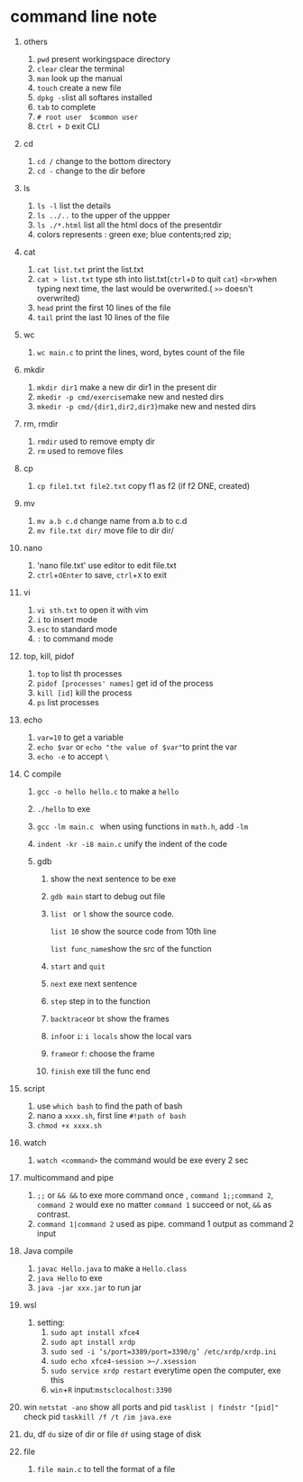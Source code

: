 # command line note

1. others

   1. `pwd` present workingspace directory
   2. `clear` clear the terminal
   3. `man` look up the manual
   4. `touch` create a new file
   5. `dpkg -s`list all softares installed
   6. `tab` to complete
   7. `# root user  $common user`
   8. `Ctrl + D`  exit CLI
2. cd

   1. `cd /` change to the bottom directory
   2. `cd -` change to the dir before
3. ls

   1. `ls -l` list the details
   2. `ls ../..` to the upper of the uppper
   3. `ls ./*.html` list all the html docs of the presentdir
   4. colors represents : green exe; blue contents;red zip;
4. cat

   1. `cat list.txt` print the list.txt
   2. `cat > list.txt` type sth into list.txt(`ctrl`+`D` to quit `cat`)
      `<br>`when typing next time, the last would be overwrited.( `>>` doesn't overwrited)
   3. `head` print the first 10 lines of the file
   4. `tail` print the last 10 lines of the file
5. wc

   1. `wc main.c` to print the lines, word, bytes count of the file
6. mkdir

   1. `mkdir dir1` make a new dir dir1 in the present dir
   2. `mkedir -p cmd/exercise`make new and nested dirs
   3. `mkedir -p cmd/{dir1,dir2,dir3}`make new and nested dirs
7. rm, rmdir

   1. `rmdir` used to remove empty dir
   2. `rm` used to remove files
8. cp

   1. `cp file1.txt file2.txt` copy f1 as f2 (if f2 DNE, created)
9. mv

   1. `mv a.b c.d` change name from a.b to c.d
   2. `mv file.txt dir/` move file to dir dir/
10. nano

    1. 'nano file.txt' use editor to edit file.txt
    2. `ctrl`+`OEnter` to save, `ctrl`+`X` to exit
11. vi

    1. `vi sth.txt` to open it with vim
    2. `i` to insert mode
    3. `esc` to standard mode
    4. `:` to command mode
12. top, kill, pidof

    1. `top` to list th processes
    2. `pidof [processes' names]` get id of the process
    3. `kill [id]` kill the process
    4. `ps` list processes
13. echo

    1. `var=10` to get a variable
    2. `echo $var` or `echo "the value of $var"`to print the var
    3. `echo -e` to accept `\`
14. C compile

    1. `gcc -o hello hello.c` to make a `hello`
    2. `./hello` to exe
    3. `gcc -lm main.c ` when using  functions in `math.h`, add `-lm`
    4. `indent -kr -i8 main.c` unify the indent of the code
    5. gdb

       1. show the next sentence to be exe
       2. `gdb main` start to debug out file
       3. `list ` or `l` show the source code.

          `list 10` show the source code from 10th line

          `list func_name`show the src of the function
       4. `start` and `quit`
       5. `next` exe next sentence
       6. `step` step in to the function
       7. `backtrace`or `bt` show the frames
       8. `info`or `i`: `i locals` show the local vars
       9. `frame`or `f`: choose the frame
       10. `finish` exe till the func end
15. script

    1. use `which bash` to find the path of bash
    2. nano a `xxxx.sh`, first line `#!path of bash`
    3. `chmod +x xxxx.sh`
16. watch

    1. `watch <command>` the command would be exe every 2 sec
17. multicommand and pipe

    1. `;;` or `&& &&` to exe more command once , `command 1;;command 2`, `command 2` would exe no matter `command 1` succeed or not, `&&` as contrast.
    2. `command 1|command 2` used as pipe. command 1 output as command 2 input
18. Java compile

    1. `javac Hello.java` to make a `Hello.class`
    2. `java Hello` to exe
    3. `java -jar xxx.jar` to run jar
19. wsl

    1. setting:
       1. `sudo apt install xfce4`
       2. `sudo apt install xrdp`
       3. `sudo sed -i ‘s/port=3389/port=3390/g’ /etc/xrdp/xrdp.ini`
       4. `sudo echo xfce4-session >~/.xsession`
       5. `sudo service xrdp restart` everytime open the computer, exe this
       6. `win`+`R` input:`mstsclocalhost:3390`
20. win
    `netstat -ano` show all ports and pid
    `tasklist | findstr "[pid]"` check pid
    `taskkill /f /t /im java.exe`
21. du, df
    `du` size of dir or file
    `df` using stage of disk
22. file

    1. `file main.c` to tell the format of a file
